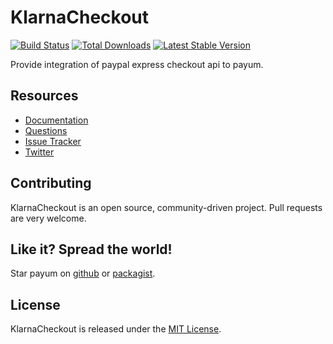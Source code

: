 # KlarnaCheckout
[![Build Status](https://travis-ci.org/Payum/KlarnaCheckout.png?branch=master)](https://travis-ci.org/Payum/KlarnaCheckout)
[![Total Downloads](https://poser.pugx.org/payum/klarna-checkout/d/total.png)](https://packagist.org/packages/payum/klarna-checkout)
[![Latest Stable Version](https://poser.pugx.org/payum/klarna-checkout/version.png)](https://packagist.org/packages/payum/klarna-checkout)

Provide integration of paypal express checkout api to payum.

## Resources

* [Documentation](http://payum.org/doc#KlarnaCheckout)
* [Questions](http://stackoverflow.com/questions/tagged/payum)
* [Issue Tracker](https://github.com/Payum/Payum/issues)
* [Twitter](https://twitter.com/payumphp)

## Contributing

KlarnaCheckout is an open source, community-driven project. Pull requests are very welcome.

## Like it? Spread the world!

Star payum on [github](https://github.com/Payum/KlarnaCheckout) or [packagist](https://packagist.org/packages/payum/klarna-checkout).

## License

KlarnaCheckout is released under the [MIT License](LICENSE).